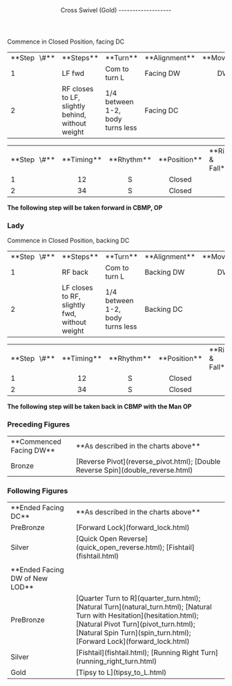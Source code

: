 <header>Cross Swivel (Gold)
-------------------

 </header>Commence in Closed Position, facing DC

 <table class="style1"> <tbody><tr> <td style="width:10%">**Step<span style="color:white">\_</span>\#**</td> <td style="width:38%">**Steps**</td> <td style="width:20%">**Turn**</td> <td style="width:16%">**Alignment**</td> <td style="width:16%;text-align:center">**Moving**</td> </tr> <tr> <td>1</td> <td>LF fwd</td> <td>Com to turn L</td> <td>Facing DW</td> <td style="text-align:center">DW</td> </tr> <tr> <td>2</td> <td>RF closes to LF, slightly behind, without weight</td> <td>1/4 between 1-2, body turns less</td> <td>Facing DC</td> <td style="text-align:center"> </td> </tr> </tbody></table>

 <table class="style1"> <tbody><tr> <td style="width:10%">**Step<span style="color:white">\_</span>\#**</td> <td style="width:10%;text-align:center">**Timing**</td> <td style="width:10%;text-align:center">**Rhythm**</td> <td style="width:20%;text-align:center">**Position**</td> <td style="width:30%">**Rise &amp; Fall**</td> <td style="width:10%;text-align:center">**Sway**</td> <td style="width:10%;text-align:right">**Footwork**</td> </tr> <tr> <td>1</td> <td style="text-align:center">12</td> <td style="text-align:center">S</td> <td style="text-align:center">Closed</td> <td> </td> <td style="text-align:center"> </td> <td style="text-align:right">HT</td> </tr> <tr> <td>2 </td> <td style="text-align:center">34</td> <td style="text-align:center">S</td> <td style="text-align:center">Closed</td> <td> </td> <td style="text-align:center">L</td> <td style="text-align:right">i/e of T</td> </tr> </tbody></table>

**The following step will be taken forward in CBMP, OP**

### Lady

Commence in Closed Position, backing DC

 <table class="style1"> <tbody><tr> <td style="width:10%">**Step<span style="color:white">\_</span>\#**</td> <td style="width:38%">**Steps**</td> <td style="width:20%">**Turn**</td> <td style="width:16%">**Alignment**</td> <td style="width:16%;text-align:center">**Moving**</td> </tr> <tr> <td>1</td> <td>RF back</td> <td>Com to turn L</td> <td>Backing DW</td> <td style="text-align:center">DW</td> </tr> <tr> <td>2</td> <td>LF closes to RF, slightly fwd, without weight</td> <td>1/4 between 1-2, body turns less</td> <td>Backing DC</td> <td style="text-align:center"> </td> </tr> </tbody></table>

 <table class="style1"> <tbody><tr> <td style="width:10%">**Step<span style="color:white">\_</span>\#**</td> <td style="width:10%;text-align:center">**Timing**</td> <td style="width:10%;text-align:center">**Rhythm**</td> <td style="width:20%;text-align:center">**Position**</td> <td style="width:30%">**Rise &amp; Fall**</td> <td style="width:10%;text-align:center">**Sway**</td> <td style="width:10%;text-align:right">**Footwork**</td> </tr> <tr> <td>1</td> <td style="text-align:center">12</td> <td style="text-align:center">S</td> <td style="text-align:center">Closed</td> <td> </td> <td style="text-align:center"> </td> <td style="text-align:right">TH</td> </tr> <tr> <td>2 </td> <td style="text-align:center">34</td> <td style="text-align:center">S</td> <td style="text-align:center">Closed</td> <td> </td> <td style="text-align:center">R</td> <td style="text-align:right">i/e of T</td> </tr> </tbody></table>

**The following step will be taken back in CBMP with the Man OP**

### Preceding Figures

 <table> <tbody><tr> <td style="width:30%">**Commenced Facing DW**</td> <td>**As described in the charts above**</td> </tr> <tr> <td style="width:30%">Bronze</td> <td> [Reverse Pivot](reverse_pivot.html); [Double Reverse Spin](double_reverse.html) </td> </tr> </tbody></table>

### Following Figures

 <table> <tbody><tr> <td>**Ended Facing DC**</td> <td>**As described in the charts above**</td> </tr> <tr> <td style="width:30%">PreBronze</td> <td> [Forward Lock](forward_lock.html) </td> </tr> <tr> <td style="width:30%">Silver</td> <td> [Quick Open Reverse](quick_open_reverse.html); [Fishtail](fishtail.html) </td> </tr> <tr> <td style="width:30%"> </td> <td> </td> </tr> <tr> <td style="width:30%">**Ended Facing DW of New LOD**</td> <td> </td> </tr> <tr> <td style="width:30%">PreBronze</td> <td> [Quarter Turn to R](quarter_turn.html); [Natural Turn](natural_turn.html); [Natural Turn with Hesitation](hesitation.html); [Natural Pivot Turn](pivot_turn.html); [Natural Spin Turn](spin_turn.html); [Forward Lock](forward_lock.html) </td> </tr> <tr> <td style="width:30%">Silver</td> <td> [Fishtail](fishtail.html); [Running Right Turn](running_right_turn.html) </td> </tr> <tr> <td style="width:30%">Gold</td> <td> [Tipsy to L](tipsy_to_L.html) </td> </tr> </tbody></table>